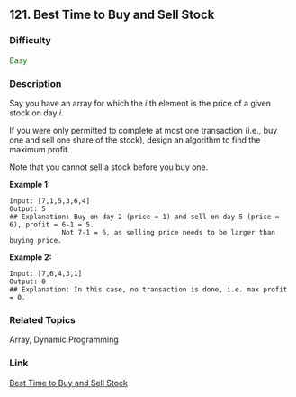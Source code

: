 ## 121. Best Time to Buy and Sell Stock
### Difficulty

 <font color=green>Easy</font>

### Description

Say you have an array for which the _i_ th element is the price of a given
stock on day _i_.

If you were only permitted to complete at most one transaction (i.e., buy one
and sell one share of the stock), design an algorithm to find the maximum
profit.

Note that you cannot sell a stock before you buy one.

**Example 1:**
            Input: [7,1,5,3,6,4]    Output: 5    ## Explanation: Buy on day 2 (price = 1) and sell on day 5 (price = 6), profit = 6-1 = 5.                 Not 7-1 = 6, as selling price needs to be larger than buying price.    

**Example 2:**
            Input: [7,6,4,3,1]    Output: 0    ## Explanation: In this case, no transaction is done, i.e. max profit = 0.    


### Related Topics

Array, Dynamic Programming


### Link
[Best Time to Buy and Sell Stock](https://leetcode.com/problems/best-time-to-buy-and-sell-stock)
